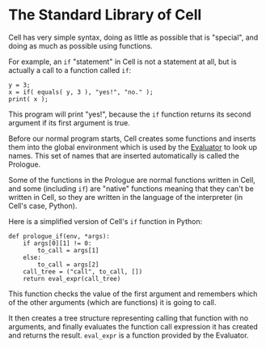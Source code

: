 # The Standard Library of Cell

Cell has very simple syntax, doing as little as possible that is "special",
and doing as much as possible using functions.

For example, an `if` "statement" in Cell is not a statement at all, but is
actually a call to a function called `if`:

    y = 3;
    x = if( equals( y, 3 ), "yes!", "no." );
    print( x );

This program will print "yes!", because the `if` function returns its second
argument if its first argument is true.

Before our normal program starts, Cell creates some functions and inserts them
into the global environment which is used by the [Evaluator](evaluation.md)
to look up names.  This set of names that are inserted automatically is called
the Prologue.

Some of the functions in the Prologue are normal functions written in Cell, and
some (including `if`) are "native" functions meaning that they can't be written
in Cell, so they are written in the language of the interpreter (in Cell's
case, Python).

Here is a simplified version of Cell's `if` function in Python:

    def prologue_if(env, *args):
        if args[0][1] != 0:
            to_call = args[1]
        else:
            to_call = args[2]
        call_tree = ("call", to_call, [])
        return eval_expr(call_tree)

This function checks the value of the first argument and remembers which
of the other arguments (which are functions) it is going to call.

It then creates a tree structure representing calling that function with no
arguments, and finally evaluates the function call expression it has created
and returns the result.  `eval_expr` is a function provided by the Evaluator.
